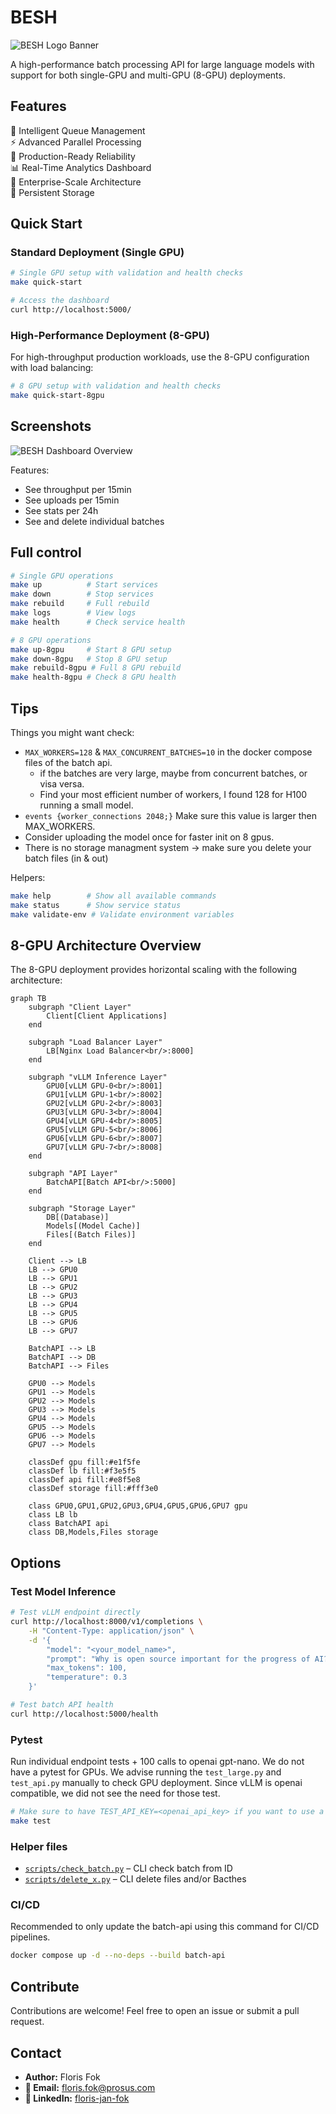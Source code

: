 
# BESH

![BESH Logo Banner](images/BESH_LOGO_BANNER.png)


A high-performance batch processing API for large language models with support for both single-GPU and multi-GPU (8-GPU) deployments.

## Features

🚀 Intelligent Queue Management  
⚡ Advanced Parallel Processing  
🔄 Production-Ready Reliability  
📊 Real-Time Analytics Dashboard  
🎯 Enterprise-Scale Architecture  
💾 Persistent Storage  

## Quick Start

### Standard Deployment (Single GPU)

```bash
# Single GPU setup with validation and health checks
make quick-start

# Access the dashboard
curl http://localhost:5000/
```

### High-Performance Deployment (8-GPU)

For high-throughput production workloads, use the 8-GPU configuration with load balancing:

```bash
# 8 GPU setup with validation and health checks  
make quick-start-8gpu
```

## Screenshots

![BESH Dashboard Overview](images/Bashboard_overview.png)

Features:

- See throughput per 15min
- See uploads per 15min
- See stats per 24h
- See and delete individual batches

## Full control

```bash
# Single GPU operations
make up          # Start services
make down        # Stop services  
make rebuild     # Full rebuild
make logs        # View logs
make health      # Check service health

# 8 GPU operations
make up-8gpu     # Start 8 GPU setup
make down-8gpu   # Stop 8 GPU setup
make rebuild-8gpu # Full 8 GPU rebuild
make health-8gpu # Check 8 GPU health
```

## Tips

Things you might want check:

- `MAX_WORKERS=128` & `MAX_CONCURRENT_BATCHES=10` in the docker compose files of the batch api.
  - if the batches are very large, maybe from concurrent batches, or visa versa.
  - Find your most efficient number of workers, I found 128 for H100 running a small model.
- `events {worker_connections 2048;}` Make sure this value is larger then MAX_WORKERS.
- Consider uploading the model once for faster init on 8 gpus.
- There is no storage managment system -> make sure you delete your batch files (in & out)

Helpers:

```bash
make help        # Show all available commands
make status      # Show service status
make validate-env # Validate environment variables
```

## 8-GPU Architecture Overview

The 8-GPU deployment provides horizontal scaling with the following architecture:

```mermaid
graph TB
    subgraph "Client Layer"
        Client[Client Applications]
    end
    
    subgraph "Load Balancer Layer"
        LB[Nginx Load Balancer<br/>:8000]
    end
    
    subgraph "vLLM Inference Layer"
        GPU0[vLLM GPU-0<br/>:8001]
        GPU1[vLLM GPU-1<br/>:8002]
        GPU2[vLLM GPU-2<br/>:8003]
        GPU3[vLLM GPU-3<br/>:8004]
        GPU4[vLLM GPU-4<br/>:8005]
        GPU5[vLLM GPU-5<br/>:8006]
        GPU6[vLLM GPU-6<br/>:8007]
        GPU7[vLLM GPU-7<br/>:8008]
    end
    
    subgraph "API Layer"
        BatchAPI[Batch API<br/>:5000]
    end
    
    subgraph "Storage Layer"
        DB[(Database)]
        Models[(Model Cache)]
        Files[(Batch Files)]
    end
    
    Client --> LB
    LB --> GPU0
    LB --> GPU1
    LB --> GPU2
    LB --> GPU3
    LB --> GPU4
    LB --> GPU5
    LB --> GPU6
    LB --> GPU7
    
    BatchAPI --> LB
    BatchAPI --> DB
    BatchAPI --> Files
    
    GPU0 --> Models
    GPU1 --> Models
    GPU2 --> Models
    GPU3 --> Models
    GPU4 --> Models
    GPU5 --> Models
    GPU6 --> Models
    GPU7 --> Models
    
    classDef gpu fill:#e1f5fe
    classDef lb fill:#f3e5f5
    classDef api fill:#e8f5e8
    classDef storage fill:#fff3e0
    
    class GPU0,GPU1,GPU2,GPU3,GPU4,GPU5,GPU6,GPU7 gpu
    class LB lb
    class BatchAPI api
    class DB,Models,Files storage
```

## Options

### Test Model Inference

```bash
# Test vLLM endpoint directly
curl http://localhost:8000/v1/completions \
    -H "Content-Type: application/json" \
    -d '{
        "model": "<your_model_name>",           
        "prompt": "Why is open source important for the progress of AI?",
        "max_tokens": 100,
        "temperature": 0.3
    }'

# Test batch API health
curl http://localhost:5000/health
```

### Pytest

Run individual endpoint tests + 100 calls to openai gpt-nano. We do not have a pytest for GPUs. We advise running the `test_large.py` and `test_api.py` manually to check GPU deployment. Since vLLM is openai compatible, we did not see the need for those test.

```bash
# Make sure to have TEST_API_KEY=<openai_api_key> if you want to use a different key for testing
make test
```

### Helper files

- [`scripts/check_batch.py`](scripts/check_batch.py) – CLI check batch from ID
- [`scripts/delete_x.py`](scripts/delete_x.py) – CLI delete files and/or Bacthes

### CI/CD

Recommended to only update the batch-api using this command for CI/CD pipelines.

```bash
docker compose up -d --no-deps --build batch-api
```

## Contribute

Contributions are welcome! Feel free to open an issue or submit a pull request.


## Contact

- **Author:** Floris Fok
- **📧 Email:** [floris.fok@prosus.com](mailto:floris.fok@prosus.com)
- **🔗 LinkedIn:** [floris-jan-fok](https://www.linkedin.com/in/floris-jan-fok/)